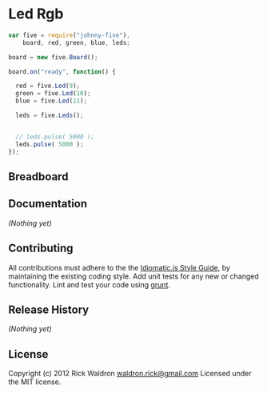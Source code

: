 # Led Rgb

```javascript
var five = require("johnny-five"),
    board, red, green, blue, leds;

board = new five.Board();

board.on("ready", function() {

  red = five.Led(9);
  green = five.Led(10);
  blue = five.Led(11);

  leds = five.Leds();


  // leds.pulse( 5000 );
  leds.pulse( 5000 );
});

```

## Breadboard




## Documentation

_(Nothing yet)_









## Contributing
All contributions must adhere to the the [Idiomatic.js Style Guide](https://github.com/rwldrn/idiomatic.js),
by maintaining the existing coding style. Add unit tests for any new or changed functionality. Lint and test your code using [grunt](https://github.com/cowboy/grunt).

## Release History
_(Nothing yet)_

## License
Copyright (c) 2012 Rick Waldron <waldron.rick@gmail.com>
Licensed under the MIT license.
